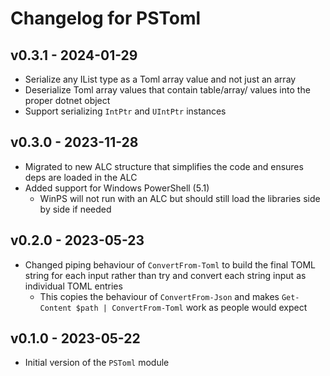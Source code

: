 # Changelog for PSToml

## v0.3.1 - 2024-01-29

+ Serialize any IList type as a Toml array value and not just an array
+ Deserialize Toml array values that contain table/array/ values into the proper dotnet object
+ Support serializing `IntPtr` and `UIntPtr` instances

## v0.3.0 - 2023-11-28

+ Migrated to new ALC structure that simplifies the code and ensures deps are loaded in the ALC
+ Added support for Windows PowerShell (5.1)
  + WinPS will not run with an ALC but should still load the libraries side by side if needed

## v0.2.0 - 2023-05-23

+ Changed piping behaviour of `ConvertFrom-Toml` to build the final TOML string for each input rather than try and convert each string input as individual TOML entries
  + This copies the behaviour of `ConvertFrom-Json` and makes `Get-Content $path | ConvertFrom-Toml` work as people would expect

## v0.1.0 - 2023-05-22

+ Initial version of the `PSToml` module
